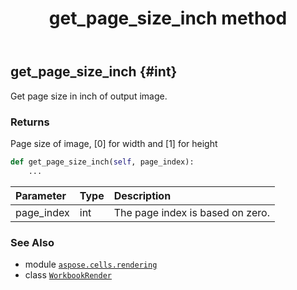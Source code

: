 ﻿---
title: get_page_size_inch method
second_title: Aspose.Cells for Python via .NET API References
description: 
type: docs
weight: 30
url: /aspose.cells.rendering/workbookrender/get_page_size_inch/
is_root: false
---

## get_page_size_inch {#int}

Get page size in inch of output image.


### Returns 


Page size of image, [0] for width and [1] for height


```python
def get_page_size_inch(self, page_index):
    ...
```


| Parameter | Type | Description |
| :- | :- | :- |
| page_index | int | The page index is based on zero. |



### See Also
* module [`aspose.cells.rendering`](../../)
* class [`WorkbookRender`](/cells/python-net/aspose.cells.rendering/workbookrender)
